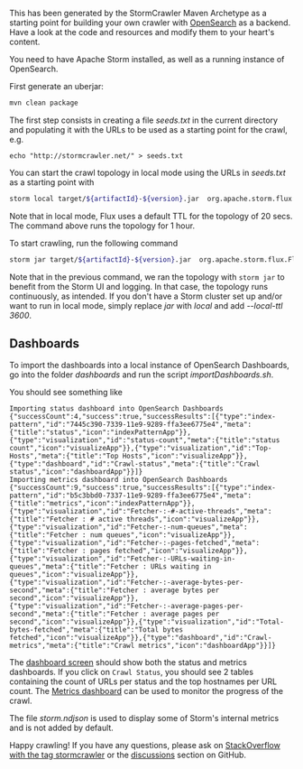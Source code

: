 This has been generated by the StormCrawler Maven Archetype as a starting point for building your own crawler with [OpenSearch](https://opensearch.org/) as a backend.
Have a look at the code and resources and modify them to your heart's content. 

You need to have Apache Storm installed, as well as a running instance of OpenSearch.

First generate an uberjar:

``` sh
mvn clean package
```

The first step consists in creating a file _seeds.txt_ in the current directory and populating it with the URLs 
to be used as a starting point for the crawl, e.g. 

`echo "http://stormcrawler.net/" > seeds.txt`

You can start the crawl topology in local mode using the URLs in _seeds.txt_ as a starting point with

``` sh
storm local target/${artifactId}-${version}.jar  org.apache.storm.flux.Flux injection.flux --local-ttl 3600
```

Note that in local mode, Flux uses a default TTL for the topology of 20 secs. The command above runs the topology for 1 hour.

To start crawling, run the following command

``` sh
storm jar target/${artifactId}-${version}.jar  org.apache.storm.flux.Flux crawler.flux
```

Note that in the previous command, we ran the topology with `storm jar` to benefit from the Storm UI and logging. In that case, the topology runs continuously, as intended.
If you don't have a Storm cluster set up and/or want to run in local mode, simply replace _jar_ with _local_ and add _--local-ttl 3600_.

Dashboards
---------------------

To import the dashboards into a local instance of OpenSearch Dashboards, go into the folder _dashboards_ and run the script _importDashboards.sh_. 

You should see something like 

```
Importing status dashboard into OpenSearch Dashboards
{"successCount":4,"success":true,"successResults":[{"type":"index-pattern","id":"7445c390-7339-11e9-9289-ffa3ee6775e4","meta":{"title":"status","icon":"indexPatternApp"}},{"type":"visualization","id":"status-count","meta":{"title":"status count","icon":"visualizeApp"}},{"type":"visualization","id":"Top-Hosts","meta":{"title":"Top Hosts","icon":"visualizeApp"}},{"type":"dashboard","id":"Crawl-status","meta":{"title":"Crawl status","icon":"dashboardApp"}}]}
Importing metrics dashboard into OpenSearch Dashboards
{"successCount":9,"success":true,"successResults":[{"type":"index-pattern","id":"b5c3bbd0-7337-11e9-9289-ffa3ee6775e4","meta":{"title":"metrics","icon":"indexPatternApp"}},{"type":"visualization","id":"Fetcher-:-#-active-threads","meta":{"title":"Fetcher : # active threads","icon":"visualizeApp"}},{"type":"visualization","id":"Fetcher-:-num-queues","meta":{"title":"Fetcher : num queues","icon":"visualizeApp"}},{"type":"visualization","id":"Fetcher-:-pages-fetched","meta":{"title":"Fetcher : pages fetched","icon":"visualizeApp"}},{"type":"visualization","id":"Fetcher-:-URLs-waiting-in-queues","meta":{"title":"Fetcher : URLs waiting in queues","icon":"visualizeApp"}},{"type":"visualization","id":"Fetcher-:-average-bytes-per-second","meta":{"title":"Fetcher : average bytes per second","icon":"visualizeApp"}},{"type":"visualization","id":"Fetcher-:-average-pages-per-second","meta":{"title":"Fetcher : average pages per second","icon":"visualizeApp"}},{"type":"visualization","id":"Total-bytes-fetched","meta":{"title":"Total bytes fetched","icon":"visualizeApp"}},{"type":"dashboard","id":"Crawl-metrics","meta":{"title":"Crawl metrics","icon":"dashboardApp"}}]}

```

The [dashboard screen](http://localhost:5601/app/dashboards#/list?_g=(filters:!(),refreshInterval:(pause:!t,value:0),time:(from:now-15m,to:now))) should show both the status and metrics dashboards. If you click on `Crawl Status`, you should see 2 tables containing the count of URLs per status and the top hostnames per URL count.
The [Metrics dashboard](http://localhost:5601/app/dashboards#/view/Crawl-metrics) can be used to monitor the progress of the crawl.

The file _storm.ndjson_ is used to display some of Storm's internal metrics and is not added by default.



Happy crawling! If you have any questions, please ask on [StackOverflow with the tag stormcrawler](http://stackoverflow.com/questions/tagged/stormcrawler) or the [discussions](https://github.com/DigitalPebble/storm-crawler/discussions) section on GitHub.




